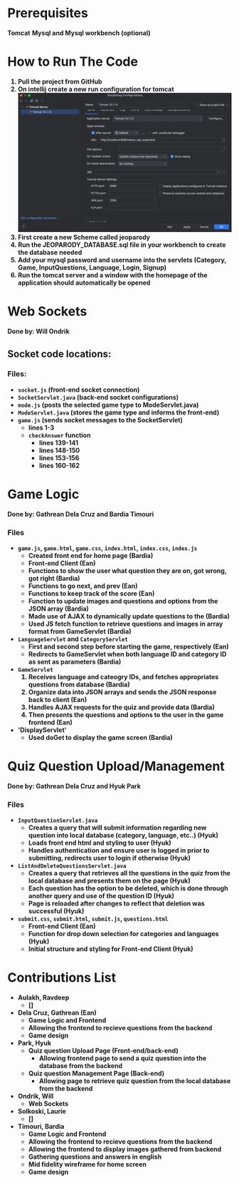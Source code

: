 # Prerequisites 
<b>Tomcat</b>
<b>Mysql and Mysql workbench (optional)
# How to Run The Code

1. Pull the project from GitHub
2. On intellij create a new run configuration for tomcat
![img.png](readmeImages/img.png)
3. First create a new Scheme called jeoparody
4. Run the JEOPARODY_DATABASE.sql file in your workbench to create the database needed
5. Add your mysql password and username into the servlets (Category, Game, InputQuestions, Language, Login, Signup)
6. Run the tomcat server and a window with the homepage of the application should
automatically be opened

#
# Web Sockets
Done by: Will Ondrik

## Socket code locations:
### Files:
- `socket.js` (front-end socket connection)
- `SocketServlet.java` (back-end socket configurations)
- `mode.js` (posts the selected game type to ModeServlet.java)
- `ModeServlet.java` (stores the game type and informs the front-end)
- `game.js` (sends socket messages to the SocketServlet)
    - lines 1-3
    - `checkAnswer` function
        - lines 139-141
        - lines 148-150
        - lines 153-156
        - lines 160-162
     
# Game Logic
Done by: Gathrean Dela Cruz and Bardia Timouri

### Files
- `game.js`, `game.html`, `game.css`, `index.html`, `index.css`, `index.js`
    - Created front end for home page (Bardia)
    - Front-end Client (Ean)
    - Functions to show the user what question they are on, got wrong, got right (Bardia)
    - Functions to go next, and prev (Ean)
    - Functions to keep track of the score (Ean)
    - Function to update images and questions and options from the JSON array (Bardia)
    - Made use of AJAX to dynamically update questions to the (Bardia)
    - Used JS fetch function to retrieve questions and images in array format from GameServlet (Bardia)
- `LanguageServlet` and `CategoryServlet` 
    - First and second step before starting the game, respectively (Ean)
    - Redirects to GameServlet when both language ID and category ID as sent as parameters (Bardia)
- `GameServlet`
    1. Receives language and cateogry IDs, and fetches appropriates questions from database (Bardia)
    2. Organize data into JSON arrays and sends the JSON response back to client (Ean)
    3. Handles AJAX requests for the quiz and provide data (Bardia)
    4. Then presents the questions and options to the user in the game frontend (Ean)
- 'DisplayServlet'
    - Used doGet to display the game screen (Bardia)
 
# Quiz Question Upload/Management
Done by: Gathrean Dela Cruz and Hyuk Park

### Files
- `InputQuestionServlet.java`
  - Creates a query that will submit information regarding new question into local database (category, language, etc..) (Hyuk)
  - Loads front end html and styling to user (Hyuk)
  - Handles authentication and ensure user is logged in prior to submitting, redirects user to login if otherwise (Hyuk)
- `ListAndDeleteQuestionsServlet.java`
  - Creates a query that retrieves all the questions in the quiz from the local database and presents them on the page (Hyuk)
  - Each question has the option to be deleted, which is done through another query and use of the question ID (Hyuk)
  - Page is reloaded after changes to reflect that deletion was successful (Hyuk)
- `submit.css`, `submit.html`, `submit.js`, `questions.html`
  - Front-end Client (Ean)
  - Function for drop down selection for categories and languages (Hyuk)
  - Initial structure and styling for Front-end Client (Hyuk)

  

# Contributions List
- Aulakh, Ravdeep
    - []
- Dela Cruz, Gathrean (Ean)
    - Game Logic and Frontend
    - Allowing the frontend to recieve questions from the backend
    - Game design
- Park, Hyuk
    - Quiz question Upload Page (Front-end/back-end)
      - Allowing frontend page to send a quiz question into the database from the backend
    - Quiz question Management Page (Back-end)
      - Allowing page to retrieve quiz question from the local database from the backend
- Ondrik, Will
    - Web Sockets
- Solkoski, Laurie
    - []
- Timouri, Bardia
    - Game Logic and Frontend
    - Allowing the frontend to recieve questions from the backend
    - Allowing the frontend to display images gathered from backend
    - Gathering questions and answers in english
    - Mid fidelity wireframe for home screen
    - Game design
      

